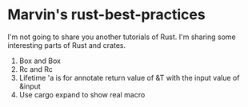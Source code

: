 # Marvin's rust-best-practices

I'm not going to share you another tutorials of Rust.
I'm sharing some interesting parts of Rust and crates.

1. Box<T> and Box<dyn trait>
2. Rc<T> and Rc<dync trait>
3. Lifetime 'a is for annotate return value of &T with the input value of &input
4. Use cargo expand to show real macro
